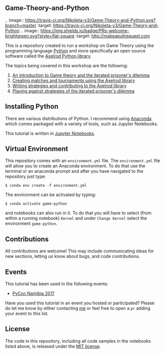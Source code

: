 ## Game-Theory-and-Python

.. image:: https://travis-ci.org/Nikoleta-v3/Game-Theory-and-Python.svg?branch=master
    :target: https://travis-ci.org/Nikoleta-v3/Game-Theory-and-Python
.. image:: https://img.shields.io/badge/PRs-welcome-brightgreen.svg?style=flat-square
    :target: http://makeapullrequest.com

This is a repository created to run a workshop on Game Theory using
the programming language [Python](https://www.python.org/) and more specifically
an open source software called the [Axelrod Python library](https://github.com/Axelrod-Python/Axelrod).

The topics being covered in this workshop are the following:

1. [An introduction to Game theory and the iterated prisoner's dilemma](https://github.com/Nikoleta-v3/Game-Theory-and-Python/blob/master/1.%20Introduction.ipynb)
2. [Creating matches and tournaments using the Axelrod library](https://github.com/Nikoleta-v3/Game-Theory-and-Python/blob/master/2.%20Matches%20and%20Tournaments.ipynb)
3. [Writing strategies and contributing to the Axelrod library](https://github.com/Nikoleta-v3/Game-Theory-and-Python/blob/master/3.%20Writing%20a%20Strategy.ipynb)
4. [Playing against strategies of the iterated prisoner's dilemma](https://github.com/Nikoleta-v3/Game-Theory-and-Python/blob/master/4.%20Human%20Strategy.ipynb)

## Installing Python

There are various distributions of Python. I recommend using [Anaconda](www.continuum.io/downloads)
which comes packaged with a variety of tools, such as Jupyter Notebooks.

This tutorial is written in [Jupyter Notebooks](http://jupyter.org/).

## Virtual Environment

This repository comes with an `environment.yml` file. The `environment.yml` file
will allow you to create an Anaconda environment. To do that use the terminal or
an anaconda prompt and after you have navigated to the repository just type:

```
$ conda env create -f environment.yml
```

The environment can be activated by typing:

```
$ conda activate game-python
```

and notebooks can also run in it. To do that you will have to select (from within
a running notebook) `Kernel` and under `Change Kernel` select the environment
`game-python`.

## Contributions

All contributions are welcome! This may include communicating ideas for new sections,
letting us know about bugs, and code contributions.

## Events

This tutorial has been used in the following events:

- [PyCon Namibia 2017](https://na.pycon.org/pycon-namibia-2017/)

Have you used this tutorial in an event you hosted or participated? Please do let
me know by either contacting [me](https://nikoleta-v3.github.io/) or feel free to
open a `pr` adding your event to this list.

## License

The code in this repository, including all code samples in the notebooks listed above,
is released under the [MIT license](https://github.com/Nikoleta-v3/Game-Theory-and-Python/blob/master/LICENSE.txt).